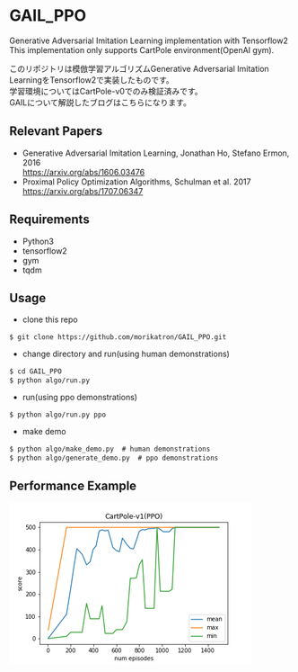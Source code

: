 # GAIL_PPO
Generative Adversarial Imitation Learning implementation with Tensorflow2  
This implementation only supports CartPole environment(OpenAI gym).  


このリポジトリは模倣学習アルゴリズムGenerative Adversarial Imitation LearningをTensorflow2で実装したものです。  
学習環境についてはCartPole-v0でのみ検証済みです。  
GAILについて解説したブログはこちらになります。  

## Relevant Papers
 - Generative Adversarial Imitation Learning, Jonathan Ho, Stefano Ermon, 2016  
https://arxiv.org/abs/1606.03476  
 - Proximal Policy Optimization Algorithms, Schulman et al. 2017  
https://arxiv.org/abs/1707.06347  


## Requirements
 - Python3
 - tensorflow2
 - gym
 - tqdm

## Usage
  - clone this repo
 ```
 $ git clone https://github.com/morikatron/GAIL_PPO.git
 ```
  - change directory and run(using human demonstrations) 
 ```
 $ cd GAIL_PPO
 $ python algo/run.py
 ```
  - run(using ppo demonstrations)
 ```
 $ python algo/run.py ppo
 ```
   - make demo
 ```
 $ python algo/make_demo.py  # human demonstrations
 $ python algo/generate_demo.py  # ppo demonstrations
 ```
 ## Performance Example
 ![CartPole-v1](https://github.com/morikatron/PPO/blob/master/ppo_result.png)

